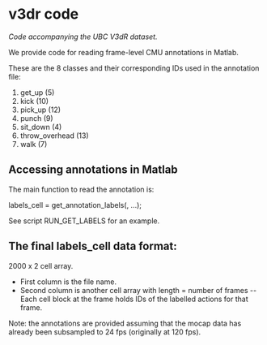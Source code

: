 # v3dr code
*Code accompanying the UBC V3dR dataset.*

We provide code for reading frame-level CMU annotations in Matlab.

These are the 8 classes and their corresponding IDs used in the annotation file:
1. get_up (5)
2. kick (10)
3. pick_up (12)
4. punch (9)
5. sit_down (4)
6. throw_overhead (13)
7. walk (7)

## Accessing annotations in Matlab
The main function to read the annotation is:

labels_cell = get_annotation_labels(<CSV annotation file path>, ...);

See script RUN_GET_LABELS for an example.

## The final labels_cell data format:
2000 x 2 cell array.
- First column is the file name.
- Second column is another cell array with length = number of frames 
-- Each cell block at the frame holds IDs of the labelled actions for that frame.

Note: the annotations are provided assuming that the mocap data has already been subsampled to 24 fps (originally at 120 fps).


